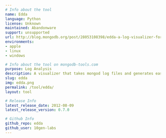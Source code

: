 ```yaml
---
# Info about the tool
name: Edda
language: Python
license: Unknown
maintained: Abandonware
support: unsupported
url: http://blog.mongodb.org/post/28053108398/edda-a-log-visualizer-for-mongodb
environments:
- apple
- linux
- windows

# Info about the tool on mongodb-tools.com
purpose: Log Analysis
description: A visualizer that takes mongod log files and generates easy-to-parse pictures of the represented servers.
slug: edda
img: edda.png
permalink: /tool/edda/
layout: tool

# Release Info
latest_release_date: 2012-08-09
latest_release_version: 0.7.0

# Github Info
github_repo: edda
github_user: 10gen-labs
---
```


